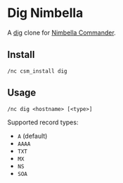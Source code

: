 # Dig Nimbella

A [dig](https://en.wikipedia.org/wiki/Dig_(command)) clone for [Nimbella Commander](https://nimbella.com/product/commander).

## Install

```
/nc csm_install dig
```

## Usage

```
/nc dig <hostname> [<type>]
```

Supported record types:

- `A` (default)
- `AAAA`
- `TXT`
- `MX`
- `NS`
- `SOA`
